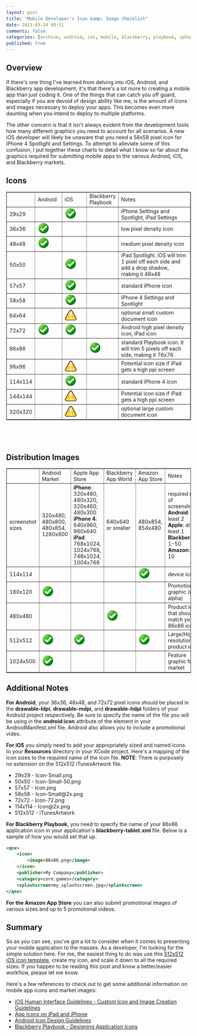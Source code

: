 ```yaml
---
layout: post
title: "Mobile Developer's Icon &amp; Image Checklist"
date: 2011-03-24 09:51
comments: false
categories: [archive, android, ios, mobile, blackberry, playbook, iphone, ipad, apple]
published: true
---
```


<h2>Overview</h2>
If there's one thing I've learned from delving into iOS, Android, and Blackberry app development, it's that there's a lot more to creating a mobile app than just coding it.  One of the things that can catch you off guard, especially if you are devoid of design ability like me, is the amount of icons and images necessary to deploy your apps.  This becomes even more daunting when you intend to deploy to multiple platforms.

The other concern is that it isn't always evident from the development tools how many different graphics you need to account for all scenarios.  A new iOS developer will likely be unaware that you need a 58x58 pixel icon for iPhone 4 Spotlight and Settings.  To attempt to alleviate some of this confusion, I put together these charts to detail what I know so far about the graphics required for submitting mobile apps to the various Android, iOS, and Blackberry markets.

<h2>Icons</h2>
<table class="compareTable" border="1" cellspacing="0" cellpadding="0" style="margin-bottom:25px;">
<tbody>
<tr class="topHeader odd">
<td width="10%"></td>
<td width="15%">Android</td>
<td width="15%">iOS</td>
<td width="15%">Blackberry Playbook</td>
<td width="45%">Notes</td>
</tr>
<tr>
<td class="leftHeader">29x29</td>
<td></td>
<td><img src="/images/yes.gif" alt="" /></td>
<td></td>
<td class="notes">iPhone Settings and Spotlight, iPad Settings</td>
</tr>
<tr class="odd">
<td class="leftHeader">36x36</td>
<td><img src="/images/yes.gif" alt="" /></td>
<td></td>
<td></td>
<td class="notes">low pixel density icon</td>
</tr>
<tr>
<td class="leftHeader">48x48</td>
<td><img src="/images/yes.gif" alt="" /></td>
<td></td>
<td></td>
<td class="notes">medium pixel density icon</td>
</tr>
<tr class="odd">
<td class="leftHeader">50x50</td>
<td></td>
<td><img src="/images/yes.gif" alt="" /></td>
<td></td>
<td class="notes">iPad Spotlight. iOS will trim 1 pixel off each side and add a drop shadow, making it 48x48</td>
</tr>
<tr>
<td class="leftHeader">57x57</td>
<td></td>
<td><img src="/images/yes.gif" alt="" /></td>
<td></td>
<td class="notes">standard iPhone icon</td>
</tr>
<tr class="odd">
<td class="leftHeader">58x58</td>
<td></td>
<td><img src="/images/yes.gif" alt="" /></td>
<td></td>
<td class="notes">iPhone 4 Settings and Spotlight</td>
</tr>
<tr>
<td class="leftHeader">64x64</td>
<td></td>
<td><img src="/images/warn.jpg" alt="" /></td>
<td></td>
<td class="notes">optional small custom document icon</td>
</tr>
<tr class="odd">
<td class="leftHeader">72x72</td>
<td><img src="/images/yes.gif" alt="" /></td>
<td><img src="/images/yes.gif" alt="" /></td>
<td></td>
<td class="notes">Android high pixel density icon, iPad icon</td>
</tr>
<td class="leftHeader">86x86</td>
<td></td>
<td></td>
<td><img src="/images/yes.gif" alt="" /></td>
<td class="notes">standard Playbook icon. It will trim 5 pixels off each side, making it 76x76</td>
</tr>
<tr class="odd">
<td class="leftHeader">96x96</td>
<td></td>
<td><img src="/images/warn.jpg" alt="" /></td>
<td></td>
<td class="notes">Potential icon size if iPad gets a high ppi screen</td>
</tr>
<tr>
<td class="leftHeader">114x114</td>
<td></td>
<td><img src="/images/yes.gif" alt="" /></td>
<td></td>
<td class="notes">standard iPhone 4 icon</td>
</tr>
<tr class="odd">
<td class="leftHeader">144x144</td>
<td></td>
<td><img src="/images/warn.jpg" alt="" /></td>
<td></td>
<td class="notes">Potential icon size if iPad gets a high ppi screen</td>
</tr>
<tr>
<td class="leftHeader">320x320</td>
<td></td>
<td><img src="/images/warn.jpg" alt="" /></td>
<td></td>
<td class="notes">optional large custom document icon</td>
</tr>
</tbody>
</table>

<br><br>

<h2>Distribution Images</h2>
<table class="compareTable" border="1" cellspacing="0" cellpadding="0" style="margin-bottom:25px;">
<tbody>
<tr class="topHeader odd">
<td width="10%"></td>
<td width="15%">Android Market</td>
<td width="15%">Apple App Store</td>
<td width="15%">Blackberry App World</td>
<td width="15%">Amazon App Store</td>
<td width="30%">Notes</td>
</tr>
<tr>
<td class="leftHeader">screenshot sizes</td>
<td>320x480, 480x800, 480x854, 1280x800</td>
<td><strong>iPhone</strong>: 320x480, 480x320, 320x460, 480x300 <strong>iPhone 4</strong>: 640x960, 960x640 <strong>iPad</strong>: 768x1024, 1024x768, 748x1024, 1004x768</td>
<td>640x640 or smaller</td>
<td>480x854, 854x480</td>
<td class="notes">required # of screenshots:
<strong>Android</strong>: at least 2
<strong>Apple</strong>: at least 1
<strong>Blackberry</strong>: 1-50
<strong>Amazon</strong>: 3-10</td>
</tr>
<tr class="odd">
<td class="leftHeader">114x114</td>
<td></td>
<td></td>
<td></td>
<td><img src="/images/yes.gif" alt="" /></td>
<td class="notes">device icon</td>
</tr>
<tr>
<td class="leftHeader">180x120</td>
<td><img src="/images/yes.gif" alt="" /></td>
<td></td>
<td></td>
<td></td>
<td class="notes">Promotional graphic (no alpha)</td>
</tr>
<tr class="odd">
<td class="leftHeader">480x480</td>
<td></td>
<td></td>
<td><img src="/images/yes.gif" alt="" /></td>
<td></td>
<td class="notes">Product icon that should match your 86x86 icon</td>
</tr>
<tr>
<td class="leftHeader">512x512</td>
<td><img src="/images/yes.gif" alt="" /></td>
<td><img src="/images/yes.gif" alt="" /></td>
<td></td>
<td><img src="/images/yes.gif" alt="" /></td>
<td class="notes">Large/High resolution product icon</td>
</tr>
<tr class="odd">
<td class="leftHeader">1024x500</td>
<td><img src="/images/yes.gif" alt="" /></td>
<td></td>
<td></td>
<td></td>
<td class="notes">Feature graphic for market</td>
</tr>
</tbody>
</table>

<h2>Additional Notes</h2>
<strong>For Android</strong>, your 36x36, 48x48, and 72x72 pixel icons should be placed in the <strong>drawable-ldpi</strong>, <strong>drawable-mdpi</strong>, and <strong>drawable-hdpi</strong> folders of your Android project respectively.  Be sure to specify the name of the file you will be using in the <strong>android:icon</strong> attribute of the <strong><application></strong> element in your AndroidManifest.xml file.  Android also allows you to include a promotional video.

<strong>For iOS</strong> you simply need to add your appropriately sized and named icons to your <strong>Resources</strong> directory in your XCode project.  Here's a mapping of the icon sizes to the required name of the icon file. <strong>NOTE</strong>: There is purposely no extension on the 512x512 iTunesArtwork file.
<ul>
<li>29x29 - Icon-Small.png</li>
<li>50x50 - Icon-Small-50.png</li>
<li>57x57 - Icon.png</li>
<li>58x58 - Icon-Small@2x.png</li>
<li>72x72 - Icon-72.png</li>
<li>114x114 - Icon@2x.png</li>
<li>512x512 - iTunesArtwork</li>
</ul>

<strong>For Blackberry Playbook</strong>, you need to specify the name of your 86x86 application icon in your application's <strong>blackberry-tablet.xml</strong> file.  Below is a sample of how you would set that up.

``` xml
<qnx>
    <icon>
        <image>86x86.png</image>
    </icon>
    <publisher>My Company</publisher>
    <category>core.games</category>
    <splashscreen>my_splashscreen.jpg</splashscreen>
</qnx>
```

<strong>For the Amazon App Store</strong> you can also submit promotional images of various sizes and up to 5 promotional videos.

<h2>Summary</h2>
So as you can see, you've got a lot to consider when it comes to presenting your mobile application to the masses.  As a developer, I'm looking for the simple solution here.  For me, the easiest thing to do was use this <a href="http://www.command-tab.com/2008/09/20/iphone-and-ipod-touch-icon-template/" target="_blank">512x512 iOS icon template</a>, create my icon, and scale it down to all the required sizes.  If you happen to be reading this post and know a better/easier workflow, please let me know.

Here's a few references to check out to get some additional information on mobile app icons and market images:
<ul>
<li><a href="http://developer.apple.com/library/safari/#documentation/UserExperience/Conceptual/MobileHIG/IconsImages/IconsImages.html" target="_blank">iOS Human Interface Guidelines - Custom Icon and Image Creation Guidelines</a></li>
<li><a href="http://developer.apple.com/library/ios/#qa/qa1686/_index.html" target="_blank">App Icons on iPad and iPhone</a></li>
<li><a href="http://developer.android.com/guide/practices/ui_guidelines/icon_design.html" target="_blank">Android Icon Design Guidelines</a></li>
<li><a href="http://docs.blackberry.com/en/developers/deliverables/22301/Designing_application_icons_tablet_1401556_11.jsp" target="_blank">Blackberry Playbook - Designing Application Icons</a></li>
</ul>